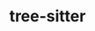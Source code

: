 ---
title: "tree-sitter"
layout: cache
categories: [package, develop-2024-01-14]
meta: {"versions": ["0.20.8"], "compilers": ["gcc@=7.5.0"], "oss": ["ubuntu18.04"], "platforms": ["linux"], "targets": ["x86_64_v3"], "stacks": ["developer-tools", "root"], "num_specs": 1, "num_specs_by_stack": {"root": 1, "developer-tools": 1}}
spec_details: [{"hash": "5j6jb2rjb3ig7bo2xx26xscno3rebvj6", "compiler": "gcc@=7.5.0", "versions": ["0.20.8"], "os": "ubuntu18.04", "platform": "linux", "target": "x86_64_v3", "variants": ["build_system=makefile"], "stacks": ["root", "developer-tools"], "size": "-", "tarball": "https://binaries.spack.io/releases/develop-2024-01-14/build_cache/linux-ubuntu18.04-x86_64_v3/gcc-7.5.0/tree-sitter-0.20.8/linux-ubuntu18.04-x86_64_v3-gcc-7.5.0-tree-sitter-0.20.8-5j6jb2rjb3ig7bo2xx26xscno3rebvj6.spack"}]
---